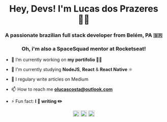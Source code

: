 <h1 align="center">Hey, Devs! I'm Lucas dos Prazeres 👨‍🚀</h1>
<h3 align="center">A passionate brazilian full stack developer from Belém, PA 🇧🇷</h3>
<h3 align="center">Oh, i'm also a SpaceSquad mentor at Rocketseat!</h3>

- 🔭 I’m currently working on **my portifolio 👨‍💻**

- 🌱 I'm currently studying **NodeJS**, **React** & **React Native** ⚛️

- 📝 I regulary write articles on Medium

- 📫 How to reach me **olucascosta@outlook.com**

- ⚡ Fun fact: **I 💜 writing ✏️**

<p align="center">
<a href="https://linkedin.com/in/lucas-prazeres" target="blank"><img align="center" src="https://cdn.jsdelivr.net/npm/simple-icons@3.0.1/icons/linkedin.svg" alt="lucas-prazeres" height="20" width="20" /></a>
<a href="https://instagram.com/_lucascprazeres" target="blank"><img align="center" src="https://cdn.jsdelivr.net/npm/simple-icons@3.0.1/icons/instagram.svg" alt="_lucascprazeres" height="20" width="20" /></a>
<a href="https://medium.com/lucascprazeres" target="blank"><img align="center" src="https://cdn.jsdelivr.net/npm/simple-icons@3.0.1/icons/medium.svg" alt="lucascprazeres" height="20" width="20" /></a>
</p>
